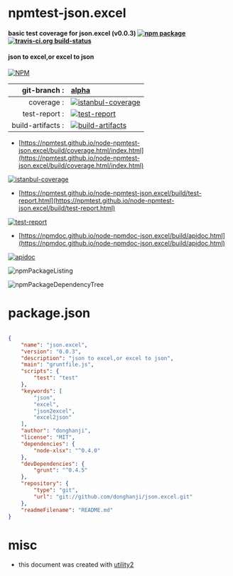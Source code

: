 # npmtest-json.excel

#### basic test coverage for  json.excel (v0.0.3)  [![npm package](https://img.shields.io/npm/v/npmtest-json.excel.svg?style=flat-square)](https://www.npmjs.org/package/npmtest-json.excel) [![travis-ci.org build-status](https://api.travis-ci.org/npmtest/node-npmtest-json.excel.svg)](https://travis-ci.org/npmtest/node-npmtest-json.excel)

#### json to excel,or excel to json

[![NPM](https://nodei.co/npm/json.excel.png?downloads=true&downloadRank=true&stars=true)](https://www.npmjs.com/package/json.excel)

| git-branch : | [alpha](https://github.com/npmtest/node-npmtest-json.excel/tree/alpha)|
|--:|:--|
| coverage : | [![istanbul-coverage](https://npmtest.github.io/node-npmtest-json.excel/build/coverage.badge.svg)](https://npmtest.github.io/node-npmtest-json.excel/build/coverage.html/index.html)|
| test-report : | [![test-report](https://npmtest.github.io/node-npmtest-json.excel/build/test-report.badge.svg)](https://npmtest.github.io/node-npmtest-json.excel/build/test-report.html)|
| build-artifacts : | [![build-artifacts](https://npmtest.github.io/node-npmtest-json.excel/glyphicons_144_folder_open.png)](https://github.com/npmtest/node-npmtest-json.excel/tree/gh-pages/build)|

- [https://npmtest.github.io/node-npmtest-json.excel/build/coverage.html/index.html](https://npmtest.github.io/node-npmtest-json.excel/build/coverage.html/index.html)

[![istanbul-coverage](https://npmtest.github.io/node-npmtest-json.excel/build/screenCapture.buildCi.browser.%252Ftmp%252Fbuild%252Fcoverage.lib.html.png)](https://npmtest.github.io/node-npmtest-json.excel/build/coverage.html/index.html)

- [https://npmtest.github.io/node-npmtest-json.excel/build/test-report.html](https://npmtest.github.io/node-npmtest-json.excel/build/test-report.html)

[![test-report](https://npmtest.github.io/node-npmtest-json.excel/build/screenCapture.buildCi.browser.%252Ftmp%252Fbuild%252Ftest-report.html.png)](https://npmtest.github.io/node-npmtest-json.excel/build/test-report.html)

- [https://npmdoc.github.io/node-npmdoc-json.excel/build/apidoc.html](https://npmdoc.github.io/node-npmdoc-json.excel/build/apidoc.html)

[![apidoc](https://npmdoc.github.io/node-npmdoc-json.excel/build/screenCapture.buildCi.browser.%252Ftmp%252Fbuild%252Fapidoc.html.png)](https://npmdoc.github.io/node-npmdoc-json.excel/build/apidoc.html)

![npmPackageListing](https://npmtest.github.io/node-npmtest-json.excel/build/screenCapture.npmPackageListing.svg)

![npmPackageDependencyTree](https://npmtest.github.io/node-npmtest-json.excel/build/screenCapture.npmPackageDependencyTree.svg)



# package.json

```json

{
    "name": "json.excel",
    "version": "0.0.3",
    "description": "json to excel,or excel to json",
    "main": "gruntfile.js",
    "scripts": {
        "test": "test"
    },
    "keywords": [
        "json",
        "excel",
        "json2excel",
        "excel2json"
    ],
    "author": "donghanji",
    "license": "MIT",
    "dependencies": {
        "node-xlsx": "^0.4.0"
    },
    "devDependencies": {
        "grunt": "^0.4.5"
    },
    "repository": {
        "type": "git",
        "url": "git://github.com/donghanji/json.excel.git"
    },
    "readmeFilename": "README.md"
}
```



# misc
- this document was created with [utility2](https://github.com/kaizhu256/node-utility2)
